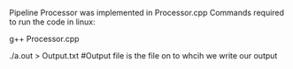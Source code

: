 Pipeline Processor was implemented in Processor.cpp
Commands required to run the code in linux:


g++ Processor.cpp

./a.out > Output.txt   #Output file is the file on to whcih we write our output
